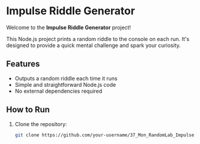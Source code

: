 # Impulse Riddle Generator

Welcome to the **Impulse Riddle Generator** project!

This Node.js project prints a random riddle to the console on each run. It's designed to provide a quick mental challenge and spark your curiosity.

## Features
- Outputs a random riddle each time it runs
- Simple and straightforward Node.js code
- No external dependencies required

## How to Run

1. Clone the repository:
   ```bash
   git clone https://github.com/your-username/37_Mon_RandomLab_Impulse.git
